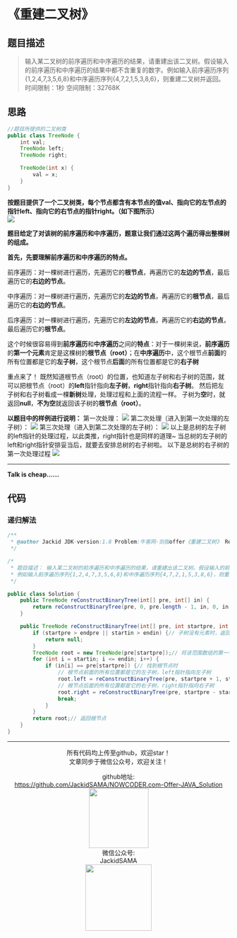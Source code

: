 # 《重建二叉树》
## 题目描述
>输入某二叉树的前序遍历和中序遍历的结果，请重建出该二叉树。假设输入的前序遍历和中序遍历的结果中都不含重复的数字。例如输入前序遍历序列{1,2,4,7,3,5,6,8}和中序遍历序列{4,7,2,1,5,3,8,6}，则重建二叉树并返回。
时间限制：1秒 空间限制：32768K

## 思路

```java
//题目所提供的二叉树类
public class TreeNode {
	int val;
	TreeNode left;
	TreeNode right;

	TreeNode(int x) {
		val = x;
	}
}
```
__按题目提供了一个二叉树类，每个节点都含有本节点的值val、指向它的左节点的指针left、指向它的右节点的指针right。（如下图所示）__  
![](./images/TreeNode.png)

__题目给定了对该树的前序遍历和中序遍历，题意让我们通过这两个遍历得出整棵树的组成。__  

__首先，先要理解前序遍历和中序遍历的特点。__

前序遍历：对一棵树进行遍历，先遍历它的**根节点**，再遍历它的**左边的节点**，最后遍历它的**右边的节点**。

中序遍历：对一棵树进行遍历，先遍历它的**左边的节点**，再遍历它的**根节点**，最后遍历它的**右边的节点**。

后序遍历：对一棵树进行遍历，先遍历它的**左边的节点**，再遍历它的**右边的节点**，最后遍历它的**根节点**。

这个时候很容易得到**前序遍历**和**中序遍历**之间的**特点**：对于一棵树来说，**前序遍历**的**第一个元素**肯定是这棵树的**根节点（root）**；在**中序遍历**中，这个根节点**前面**的所有位置都是它的**左子树**，这个根节点**后面**的所有位置都是它的**右子树**

重点来了！
既然知道根节点（root）的位置，也知道左子树和右子树的范围，就可以把根节点（root）的**left**指针指向**左子树**，**right**指针指向**右子树**。
然后把左子树和右子树看成一棵**新树**处理，处理过程和上面的流程一样。
子树为**空**时，就返回**null**，**不为空**就返回该子树的**根节点（root）**。

**以题目中的样例进行说明：**
第一次处理：
![](./images/第一棵树.png)
第二次处理（进入到第一次处理的左子树）：
![](./images/左一.png)
第三次处理（进入到第二次处理的左子树）：
![](./images/左二.png)
以上是总树的左子树的left指针的处理过程，以此类推，right指针也是同样的道理~
当总树的左子树的left和right指针安排妥当后，就要去安排总树的右子树啦。
以下是总树的右子树的第一次处理过程
![](./images/右一.png)


***
**Talk is cheap......**
## 代码
### 递归解法
```java
/**
 * @author Jackid JDK-version:1.8 Problem:牛客网-剑指offer《重建二叉树》 Result:已通过了所有的测试用例
 */

/*
 * 题目描述： 输入某二叉树的前序遍历和中序遍历的结果，请重建出该二叉树。假设输入的前序遍历和中序遍历的结果中都不含重复的数字。
 * 例如输入前序遍历序列{1,2,4,7,3,5,6,8}和中序遍历序列{4,7,2,1,5,3,8,6}，则重建二叉树并返回。
 */

public class Solution {
	public TreeNode reConstructBinaryTree(int[] pre, int[] in) {
		return reConstructBinaryTree(pre, 0, pre.length - 1, in, 0, in.length - 1);// 初始化参数并进入递归
	}

	public TreeNode reConstructBinaryTree(int[] pre, int startpre, int endpre, int[] in, int startin, int endin) {// 每一次调用都是一棵新树
		if (startpre > endpre || startin > endin) {// 子树没有元素时，返回null
			return null;
		}
		TreeNode root = new TreeNode(pre[startpre]);// 将该范围数组的第一个元素设置为根节点
		for (int i = startin; i <= endin; i++) {
			if (in[i] == pre[startpre]) {// 找到根节点时
				// 根节点前面的所有位置都是它的左子树，left指针指向左子树
				root.left = reConstructBinaryTree(pre, startpre + 1, startpre + i - startin, in, startin, i - 1);
				// 根节点后面的所有位置都是它的右子树，right指针指向右子树
				root.right = reConstructBinaryTree(pre, startpre - startin + i + 1, endpre, in, i + 1, endin);
				break;
			}
		}
		return root;// 返回根节点
	}
}
```  

***
<div align="center">
所有代码均上传至github，欢迎star！<br/>
文章同步于微信公众号，欢迎关注！  

github地址:  
https://github.com/JackidSAMA/NOWCODER.com-Offer-JAVA_Solution  
<img src="../github_qrcode.png" width="135"/>  
微信公众号:  
JackidSAMA  
<img src="../wechat_qrcode.jpg" width="150"/>
</div>
